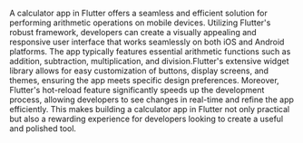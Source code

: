 A calculator app in Flutter offers a seamless and efficient solution for performing arithmetic operations on mobile devices. Utilizing Flutter's robust framework, developers can create a visually appealing and responsive user interface that works seamlessly on both iOS and Android platforms. The app typically features essential arithmetic functions such as addition, subtraction, multiplication, and division.Flutter's extensive widget library allows for easy customization of buttons, display screens, and themes, ensuring the app meets specific design preferences. Moreover, Flutter's hot-reload feature significantly speeds up the development process, allowing developers to see changes in real-time and refine the app efficiently. This makes building a calculator app in Flutter not only practical but also a rewarding experience for developers looking to create a useful and polished tool.
